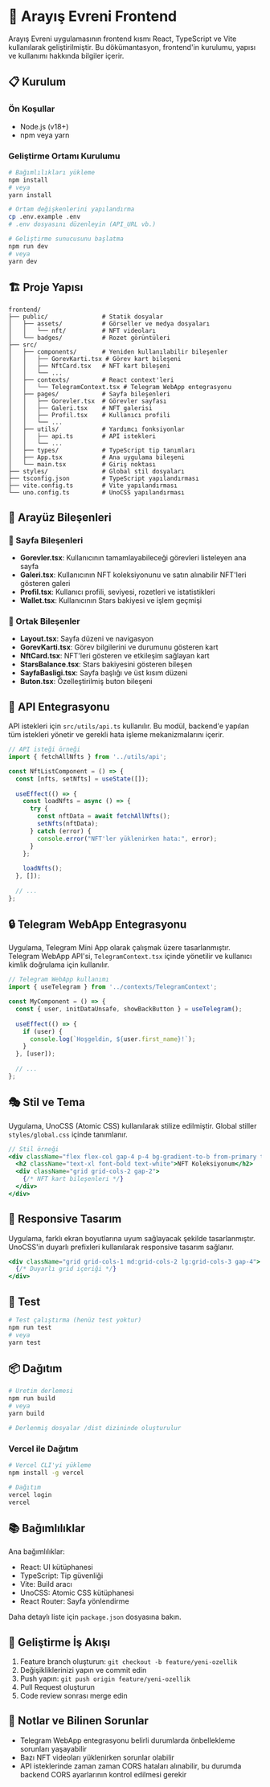 # 🚀 Arayış Evreni Frontend

Arayış Evreni uygulamasının frontend kısmı React, TypeScript ve Vite kullanılarak geliştirilmiştir. Bu dökümantasyon, frontend'in kurulumu, yapısı ve kullanımı hakkında bilgiler içerir.

## 📋 Kurulum

### Ön Koşullar
- Node.js (v18+)
- npm veya yarn

### Geliştirme Ortamı Kurulumu

```bash
# Bağımlılıkları yükleme
npm install
# veya
yarn install

# Ortam değişkenlerini yapılandırma
cp .env.example .env
# .env dosyasını düzenleyin (API_URL vb.)

# Geliştirme sunucusunu başlatma
npm run dev
# veya
yarn dev
```

## 🏗️ Proje Yapısı

```
frontend/
├── public/               # Statik dosyalar
│   ├── assets/           # Görseller ve medya dosyaları
│   │   └── nft/          # NFT videoları
│   └── badges/           # Rozet görüntüleri
├── src/
│   ├── components/       # Yeniden kullanılabilir bileşenler
│   │   ├── GorevKarti.tsx # Görev kart bileşeni
│   │   ├── NftCard.tsx   # NFT kart bileşeni
│   │   └── ...
│   ├── contexts/         # React context'leri
│   │   └── TelegramContext.tsx # Telegram WebApp entegrasyonu
│   ├── pages/            # Sayfa bileşenleri
│   │   ├── Gorevler.tsx  # Görevler sayfası
│   │   ├── Galeri.tsx    # NFT galerisi
│   │   ├── Profil.tsx    # Kullanıcı profili
│   │   └── ...
│   ├── utils/            # Yardımcı fonksiyonlar
│   │   ├── api.ts        # API istekleri
│   │   └── ...
│   ├── types/            # TypeScript tip tanımları
│   ├── App.tsx           # Ana uygulama bileşeni
│   └── main.tsx          # Giriş noktası
├── styles/               # Global stil dosyaları
├── tsconfig.json         # TypeScript yapılandırması
├── vite.config.ts        # Vite yapılandırması
└── uno.config.ts         # UnoCSS yapılandırması
```

## 🎨 Arayüz Bileşenleri

### 📱 Sayfa Bileşenleri
- **Gorevler.tsx**: Kullanıcının tamamlayabileceği görevleri listeleyen ana sayfa
- **Galeri.tsx**: Kullanıcının NFT koleksiyonunu ve satın alınabilir NFT'leri gösteren galeri
- **Profil.tsx**: Kullanıcı profili, seviyesi, rozetleri ve istatistikleri
- **Wallet.tsx**: Kullanıcının Stars bakiyesi ve işlem geçmişi

### 🧩 Ortak Bileşenler
- **Layout.tsx**: Sayfa düzeni ve navigasyon
- **GorevKarti.tsx**: Görev bilgilerini ve durumunu gösteren kart
- **NftCard.tsx**: NFT'leri gösteren ve etkileşim sağlayan kart
- **StarsBalance.tsx**: Stars bakiyesini gösteren bileşen
- **SayfaBasligi.tsx**: Sayfa başlığı ve üst kısım düzeni
- **Buton.tsx**: Özelleştirilmiş buton bileşeni

## 🔌 API Entegrasyonu

API istekleri için `src/utils/api.ts` kullanılır. Bu modül, backend'e yapılan tüm istekleri yönetir ve gerekli hata işleme mekanizmalarını içerir.

```javascript
// API isteği örneği
import { fetchAllNfts } from '../utils/api';

const NftListComponent = () => {
  const [nfts, setNfts] = useState([]);
  
  useEffect(() => {
    const loadNfts = async () => {
      try {
        const nftData = await fetchAllNfts();
        setNfts(nftData);
      } catch (error) {
        console.error("NFT'ler yüklenirken hata:", error);
      }
    };
    
    loadNfts();
  }, []);
  
  // ...
};
```

## 🔒 Telegram WebApp Entegrasyonu

Uygulama, Telegram Mini App olarak çalışmak üzere tasarlanmıştır. Telegram WebApp API'si, `TelegramContext.tsx` içinde yönetilir ve kullanıcı kimlik doğrulama için kullanılır.

```javascript
// Telegram WebApp kullanımı
import { useTelegram } from '../contexts/TelegramContext';

const MyComponent = () => {
  const { user, initDataUnsafe, showBackButton } = useTelegram();
  
  useEffect(() => {
    if (user) {
      console.log(`Hoşgeldin, ${user.first_name}!`);
    }
  }, [user]);
  
  // ...
};
```

## 🎭 Stil ve Tema

Uygulama, UnoCSS (Atomic CSS) kullanılarak stilize edilmiştir. Global stiller `styles/global.css` içinde tanımlanır.

```jsx
// Stil örneği
<div className="flex flex-col gap-4 p-4 bg-gradient-to-b from-primary to-secondary rounded-xl shadow-lg">
  <h2 className="text-xl font-bold text-white">NFT Koleksiyonum</h2>
  <div className="grid grid-cols-2 gap-2">
    {/* NFT kart bileşenleri */}
  </div>
</div>
```

## 📱 Responsive Tasarım

Uygulama, farklı ekran boyutlarına uyum sağlayacak şekilde tasarlanmıştır. UnoCSS'in duyarlı prefixleri kullanılarak responsive tasarım sağlanır.

```jsx
<div className="grid grid-cols-1 md:grid-cols-2 lg:grid-cols-3 gap-4">
  {/* Duyarlı grid içeriği */}
</div>
```

## 🧪 Test

```bash
# Test çalıştırma (henüz test yoktur)
npm run test
# veya
yarn test
```

## 📦 Dağıtım

```bash
# Üretim derlemesi
npm run build
# veya
yarn build

# Derlenmiş dosyalar /dist dizininde oluşturulur
```

### Vercel ile Dağıtım

```bash
# Vercel CLI'yi yükleme
npm install -g vercel

# Dağıtım
vercel login
vercel
```

## 📚 Bağımlılıklar

Ana bağımlılıklar:
- React: UI kütüphanesi
- TypeScript: Tip güvenliği
- Vite: Build aracı
- UnoCSS: Atomic CSS kütüphanesi
- React Router: Sayfa yönlendirme

Daha detaylı liste için `package.json` dosyasına bakın.

## 🔄 Geliştirme İş Akışı

1. Feature branch oluşturun: `git checkout -b feature/yeni-ozellik`
2. Değişikliklerinizi yapın ve commit edin
3. Push yapın: `git push origin feature/yeni-ozellik`
4. Pull Request oluşturun
5. Code review sonrası merge edin

## 📝 Notlar ve Bilinen Sorunlar

- Telegram WebApp entegrasyonu belirli durumlarda önbellekleme sorunları yaşayabilir
- Bazı NFT videoları yüklenirken sorunlar olabilir
- API isteklerinde zaman zaman CORS hataları alınabilir, bu durumda backend CORS ayarlarının kontrol edilmesi gerekir

